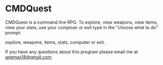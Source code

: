 CMDQuest
========

CMDQuest is a command line RPG. To explore, view weapons, view items, view your stats, use your comptuer or exit type in the "choose what to do" prompt:

explore, weapons, items, stats, computer or exit.

If you have any questions about this program please email me at apemax18@gmail.com.
